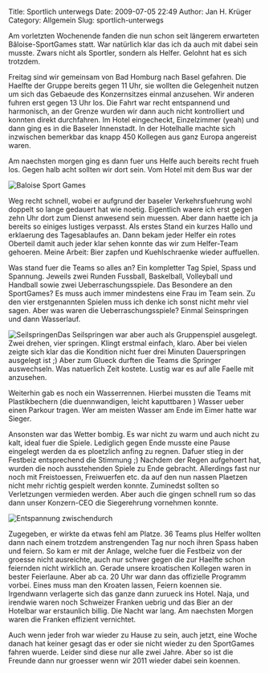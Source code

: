 Title: Sportlich unterwegs
Date: 2009-07-05 22:49
Author: Jan H. Krüger
Category: Allgemein
Slug: sportlich-unterwegs

Am vorletzten Wochenende fanden die nun schon seit längerem erwarteten
Bâloise-SportGames statt. War natürlich klar das ich da auch mit dabei
sein musste. Zwars nicht als Sportler, sondern als Helfer. Gelohnt hat
es sich trotzdem.  
  
Freitag sind wir gemeinsam von Bad Homburg nach Basel gefahren. Die
Haelfte der Gruppe bereits gegen 11 Uhr, sie wollten die Gelegenheit
nutzen um sich das Gebaeude des Konzernsitzes einmal anzusehen. Wir
anderen fuhren erst gegen 13 Uhr los. Die Fahrt war recht entspannend
und harmonisch, an der Grenze wurden wir dann auch nicht kontrolliert
und konnten direkt durchfahren. Im Hotel eingecheckt, Einzelzimmer
(yeah) und dann ging es in die Baseler Innenstadt. In der Hotelhalle
machte sich inzwischen bemerkbar das knapp 450 Kollegen aus ganz Europa
angereist waren.  
  
Am naechsten morgen ging es dann fuer uns Helfe auch bereits recht frueh
los. Gegen halb acht sollten wir dort sein. Vom Hotel mit dem Bus war
der  
  
![Baloise Sport Games][]  
  
Weg recht schnell, wobei er aufgrund der baseler Verkehrsfuehrung wohl
doppelt so lange gedauert hat wie noetig. Eigentlich waere ich erst
gegen zehn Uhr dort zum Dienst anwesend sein muessen. Aber dann haette
ich ja bereits so einiges lustiges verpasst. Als erstes Stand ein kurzes
Hallo und erklaerung des Tagesablaufes an. Dann bekam jeder Helfer ein
rotes Oberteil damit auch jeder klar sehen konnte das wir zum
Helfer-Team gehoeren. Meine Arbeit: Bier zapfen und Kuehlschraenke
wieder auffuellen.  
  
Was stand fuer die Teams so alles an? Ein kompletter Tag Spiel, Spass
und Spannung. Jeweils zwei Runden Fussball, Baskelball, Volleyball und
Handball sowie zwei Ueberraschungsspiele. Das Besondere an den
SportGames? Es muss auch immer mindestens eine Frau im Team sein. Zu den
vier erstgenannten Spielen muss ich denke ich sonst nicht mehr viel
sagen. Aber was waren die Ueberraschungsspiele? Einmal Seinspringen und
dann Wasserlauf.  
  
![Seilspringen][]Das Seilspringen war aber auch als Gruppenspiel
ausgelegt. Zwei drehen, vier springen. Klingt erstmal einfach, klaro.
Aber bei vielen zeigte sich klar das die Kondition nicht fuer drei
Minuten Dauerspringen ausgelegt ist ;) Aber zum Glueck durften die Teams
die Springer auswechseln. Was natuerlich Zeit kostete. Lustig war es auf
alle Faelle mit anzusehen.  
  
Weiterhin gab es noch ein Wasserrennen. Hierbei mussten die Teams mit
Plastikbechern (die duennwandigen, leicht kaputtbaren ) Wasser ueber
einen Parkour tragen. Wer am meisten Wasser am Ende im Eimer hatte war
Sieger.  
  
Ansonsten war das Wetter bombig. Es war nicht zu warm und auch nicht zu
kalt, ideal fuer die Spiele. Lediglich gegen Ende musste eine Pause
eingelegt werden da es ploetzlich anfing zu regnen. Dafuer stieg in der
Festbeiz entsprechend die Stimmung ;) Nachdem der Regen aufgehoert hat,
wurden die noch ausstehenden Spiele zu Ende gebracht. Allerdings fast
nur noch mit Freistoessen, Freiwuerfen etc. da auf den nun nassen
Plaetzen nicht mehr richtig gespielt werden konnte. Zuminedst sollten so
Verletzungen vermieden werden. Aber auch die gingen schnell rum so das
dann unser Konzern-CEO die Siegerehrung vornehmen konnte.  

![Entspannung zwischendurch][]

  
  
Zugegeben, er wirkte da etwas fehl am Platze. 36 Teams plus Helfer
wollten dann nach einem trotzdem anstrengenden Tag nur noch ihren Spass
haben und feiern. So kam er mit der Anlage, welche fuer die Festbeiz von
der groesse nicht ausreichte, auch nur schwer gegen die zur Haelfte
schon feiernden nicht wirklich an. Gerade unsere kroatischen Kollegen
waren in bester Feierlaune. Aber ab ca. 20 Uhr war dann das offizielle
Programm vorbei. Eines muss man den Kroaten lassen, Feiern koennen sie.
Irgendwann verlagerte sich das ganze dann zurueck ins Hotel. Naja, und
irendwie waren noch Schweizer Franken uebrig und das Bier an der
Hotelbar war erstaunlich billig. Die Nacht war lang. Am naechsten Morgen
waren die Franken effizient vernichtet.  
  
Auch wenn jeder froh war wieder zu Hause zu sein, auch jetzt, eine Woche
danach hat keiner gesagt das er oder sie nicht wieder zu den SportGames
fahren wuerde. Leider sind diese nur alle zwei Jahre. Aber so ist die
Freunde dann nur groesser wenn wir 2011 wieder dabei sein koennen.

  [Baloise Sport Games]: http://www.janhkrueger.de/blog/wp-content/uploads/2009/07/007.JPG
    "Baloise Sport Games"
  [Seilspringen]: http://www.janhkrueger.de/blog/wp-content/uploads/2009/07/025-298x300.jpg
    "Seilspringen"
  [Entspannung zwischendurch]: http://www.janhkrueger.de/blog/wp-content/uploads/2009/07/Sport_Games09-029.jpg
    "Entspannung zwischendurch"

